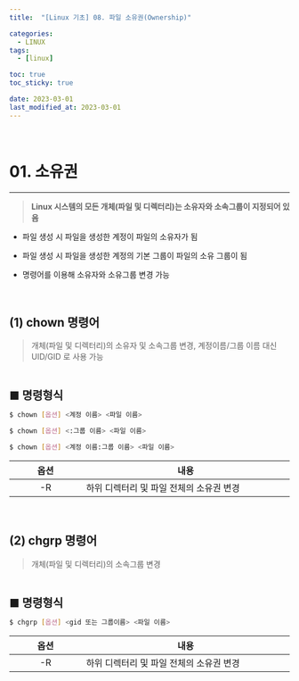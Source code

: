 ```yaml
---
title:  "[Linux 기초] 08. 파일 소유권(Ownership)" 

categories:
  - LINUX
tags:
  - [linux]

toc: true
toc_sticky: true

date: 2023-03-01
last_modified_at: 2023-03-01
---
```

<br>

# 01. 소유권 
---

<style>
table {
    font-size: 12pt;
}
table th:first-of-type {
    width: 5%;
}
table th:nth-of-type(2) {
    width: 15%;
}
table th:nth-of-type(3) {
    width: 50%;
}
table th:nth-of-type(4) {
    width: 30%;
}
big {
    font-size: 15pt;
}
</style>

> **Linux 시스템의 모든 개체(파일 및 디렉터리)는 소유자와 소속그룹이 지정되어 있음**

+ 파일 생성 시 파일을 생성한 계정이 파일의 소유자가 됨

+ 파일 생성 시 파일을 생성한 계정의 기본 그룹이 파일의 소유 그룹이 됨

+ 명령어를 이용해 소유자와 소유그룹 변경 가능

<br>

## (1) chown 명령어

> 개체(파일 및 디렉터리)의 소유자 및 소속그룹 변경, 계정이름/그룹 이름 대신 UID/GID 로 사용 가능

<br>

<big> **■ 명령형식** </big>

```bash
$ chown [옵션] <계정 이름> <파일 이름>

$ chown [옵션] <:그룹 이름> <파일 이름>

$ chown [옵션] <계정 이름:그룹 이름> <파일 이름>
```

|옵션|내용|
|:---:|---|
|-R|하위 디렉터리 및 파일 전체의 소유권 변경|

<br>

## (2) chgrp 명령어

> 개체(파일 및 디렉터리)의 소속그룹 변경

<br>

<big> **■ 명령형식** </big>

```bash
$ chgrp [옵션] <gid 또는 그룹이름> <파일 이름>
```

|옵션|내용|
|:---:|---|
|-R|하위 디렉터리 및 파일 전체의 소유권 변경|

<br>
